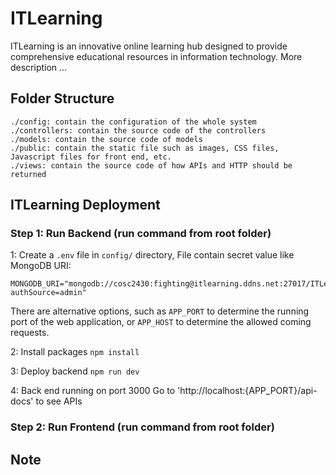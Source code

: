 # ITLearning

ITLearning is an innovative online learning hub designed to provide comprehensive educational resources in information technology.
More description ...

## Folder Structure

```
./config: contain the configuration of the whole system
./controllers: contain the source code of the controllers
./models: contain the source code of models
./public: contain the static file such as images, CSS files, Javascript files for front end, etc.
./views: contain the source code of how APIs and HTTP should be returned
```

## ITLearning Deployment

### Step 1: Run Backend (run command from root folder)

1: Create a `.env` file in `config/` directory,
File contain secret value like MongoDB URI:

```
MONGODB_URI="mongodb://cosc2430:fighting@itlearning.ddns.net:27017/ITLearning?authSource=admin"
```

There are alternative options, such as `APP_PORT` to determine the running port of the web application, or `APP_HOST` to determine the allowed coming requests.

2: Install packages
`npm install`

3: Deploy backend
`npm run dev`

4: Back end running on port 3000
Go to 'http://localhost:{APP_PORT}/api-docs' to see APIs

### Step 2: Run Frontend (run command from root folder)

## Note
